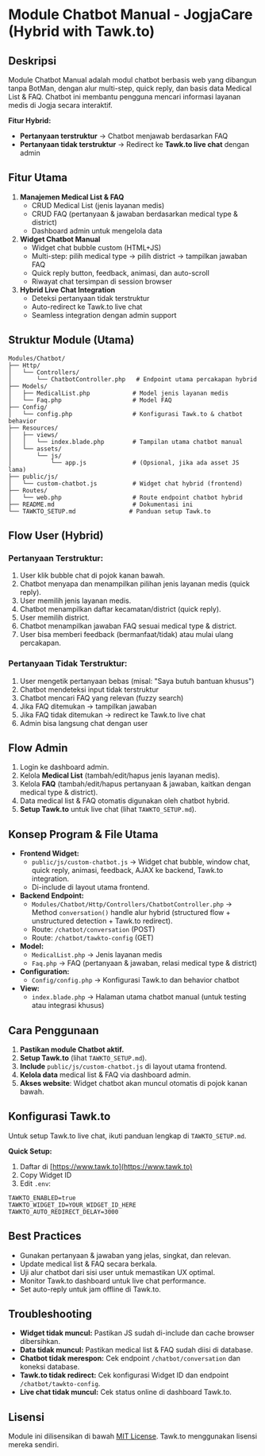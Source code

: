 # Module Chatbot Manual - JogjaCare (Hybrid with Tawk.to)

## Deskripsi
Module Chatbot Manual adalah modul chatbot berbasis web yang dibangun tanpa BotMan, dengan alur multi-step, quick reply, dan basis data Medical List & FAQ. Chatbot ini membantu pengguna mencari informasi layanan medis di Jogja secara interaktif.

**Fitur Hybrid:**
- **Pertanyaan terstruktur** → Chatbot menjawab berdasarkan FAQ
- **Pertanyaan tidak terstruktur** → Redirect ke **Tawk.to live chat** dengan admin

## Fitur Utama
1. **Manajemen Medical List & FAQ**
   - CRUD Medical List (jenis layanan medis)
   - CRUD FAQ (pertanyaan & jawaban berdasarkan medical type & district)
   - Dashboard admin untuk mengelola data
2. **Widget Chatbot Manual**
   - Widget chat bubble custom (HTML+JS)
   - Multi-step: pilih medical type → pilih district → tampilkan jawaban FAQ
   - Quick reply button, feedback, animasi, dan auto-scroll
   - Riwayat chat tersimpan di session browser
3. **Hybrid Live Chat Integration**
   - Deteksi pertanyaan tidak terstruktur
   - Auto-redirect ke Tawk.to live chat
   - Seamless integration dengan admin support

## Struktur Module (Utama)
```
Modules/Chatbot/
├── Http/
│   └── Controllers/
│       └── ChatbotController.php   # Endpoint utama percakapan hybrid
├── Models/
│   ├── MedicalList.php            # Model jenis layanan medis
│   └── Faq.php                    # Model FAQ
├── Config/
│   └── config.php                 # Konfigurasi Tawk.to & chatbot behavior
├── Resources/
│   ├── views/
│   │   └── index.blade.php        # Tampilan utama chatbot manual
│   └── assets/
│       └── js/
│           └── app.js             # (Opsional, jika ada asset JS lama)
├── public/js/
│   └── custom-chatbot.js          # Widget chat hybrid (frontend)
├── Routes/
│   └── web.php                    # Route endpoint chatbot hybrid
├── README.md                      # Dokumentasi ini
└── TAWKTO_SETUP.md               # Panduan setup Tawk.to
```

## Flow User (Hybrid)

### Pertanyaan Terstruktur:
1. User klik bubble chat di pojok kanan bawah.
2. Chatbot menyapa dan menampilkan pilihan jenis layanan medis (quick reply).
3. User memilih jenis layanan medis.
4. Chatbot menampilkan daftar kecamatan/district (quick reply).
5. User memilih district.
6. Chatbot menampilkan jawaban FAQ sesuai medical type & district.
7. User bisa memberi feedback (bermanfaat/tidak) atau mulai ulang percakapan.

### Pertanyaan Tidak Terstruktur:
1. User mengetik pertanyaan bebas (misal: "Saya butuh bantuan khusus")
2. Chatbot mendeteksi input tidak terstruktur
3. Chatbot mencari FAQ yang relevan (fuzzy search)
4. Jika FAQ ditemukan → tampilkan jawaban
5. Jika FAQ tidak ditemukan → redirect ke Tawk.to live chat
6. Admin bisa langsung chat dengan user

## Flow Admin
1. Login ke dashboard admin.
2. Kelola **Medical List** (tambah/edit/hapus jenis layanan medis).
3. Kelola **FAQ** (tambah/edit/hapus pertanyaan & jawaban, kaitkan dengan medical type & district).
4. Data medical list & FAQ otomatis digunakan oleh chatbot hybrid.
5. **Setup Tawk.to** untuk live chat (lihat `TAWKTO_SETUP.md`).

## Konsep Program & File Utama
- **Frontend Widget:**
  - `public/js/custom-chatbot.js` → Widget chat bubble, window chat, quick reply, animasi, feedback, AJAX ke backend, Tawk.to integration.
  - Di-include di layout utama frontend.
- **Backend Endpoint:**
  - `Modules/Chatbot/Http/Controllers/ChatbotController.php` → Method `conversation()` handle alur hybrid (structured flow + unstructured detection + Tawk.to redirect).
  - Route: `/chatbot/conversation` (POST)
  - Route: `/chatbot/tawkto-config` (GET)
- **Model:**
  - `MedicalList.php` → Jenis layanan medis
  - `Faq.php` → FAQ (pertanyaan & jawaban, relasi medical type & district)
- **Configuration:**
  - `Config/config.php` → Konfigurasi Tawk.to dan behavior chatbot
- **View:**
  - `index.blade.php` → Halaman utama chatbot manual (untuk testing atau integrasi khusus)

## Cara Penggunaan
1. **Pastikan module Chatbot aktif.**
2. **Setup Tawk.to** (lihat `TAWKTO_SETUP.md`).
3. **Include** `public/js/custom-chatbot.js` di layout utama frontend.
4. **Kelola data** medical list & FAQ via dashboard admin.
5. **Akses website**: Widget chatbot akan muncul otomatis di pojok kanan bawah.

## Konfigurasi Tawk.to
Untuk setup Tawk.to live chat, ikuti panduan lengkap di `TAWKTO_SETUP.md`.

**Quick Setup:**
1. Daftar di [https://www.tawk.to](https://www.tawk.to)
2. Copy Widget ID
3. Edit `.env`:
```env
TAWKTO_ENABLED=true
TAWKTO_WIDGET_ID=YOUR_WIDGET_ID_HERE
TAWKTO_AUTO_REDIRECT_DELAY=3000
```

## Best Practices
- Gunakan pertanyaan & jawaban yang jelas, singkat, dan relevan.
- Update medical list & FAQ secara berkala.
- Uji alur chatbot dari sisi user untuk memastikan UX optimal.
- Monitor Tawk.to dashboard untuk live chat performance.
- Set auto-reply untuk jam offline di Tawk.to.

## Troubleshooting
- **Widget tidak muncul:** Pastikan JS sudah di-include dan cache browser dibersihkan.
- **Data tidak muncul:** Pastikan medical list & FAQ sudah diisi di database.
- **Chatbot tidak merespon:** Cek endpoint `/chatbot/conversation` dan koneksi database.
- **Tawk.to tidak redirect:** Cek konfigurasi Widget ID dan endpoint `/chatbot/tawkto-config`.
- **Live chat tidak muncul:** Cek status online di dashboard Tawk.to.

## Lisensi
Module ini dilisensikan di bawah [MIT License](https://opensource.org/licenses/MIT).
Tawk.to menggunakan lisensi mereka sendiri.